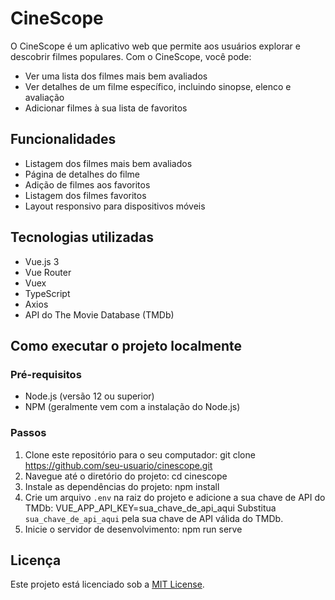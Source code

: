 # CineScope

O CineScope é um aplicativo web que permite aos usuários explorar e descobrir filmes populares. Com o CineScope, você pode:

- Ver uma lista dos filmes mais bem avaliados
- Ver detalhes de um filme específico, incluindo sinopse, elenco e avaliação
- Adicionar filmes à sua lista de favoritos

## Funcionalidades

- Listagem dos filmes mais bem avaliados
- Página de detalhes do filme
- Adição de filmes aos favoritos
- Listagem dos filmes favoritos
- Layout responsivo para dispositivos móveis

## Tecnologias utilizadas

- Vue.js 3
- Vue Router
- Vuex
- TypeScript
- Axios
- API do The Movie Database (TMDb)

## Como executar o projeto localmente

### Pré-requisitos

- Node.js (versão 12 ou superior)
- NPM (geralmente vem com a instalação do Node.js)

### Passos

1. Clone este repositório para o seu computador:
   git clone https://github.com/seu-usuario/cinescope.git
2. Navegue até o diretório do projeto:
   cd cinescope
3. Instale as dependências do projeto:
   npm install
4. Crie um arquivo `.env` na raiz do projeto e adicione a sua chave de API do TMDb:
   VUE_APP_API_KEY=sua_chave_de_api_aqui
   Substitua `sua_chave_de_api_aqui` pela sua chave de API válida do TMDb.
5. Inicie o servidor de desenvolvimento:
   npm run serve

## Licença

Este projeto está licenciado sob a [MIT License](https://opensource.org/licenses/MIT).
